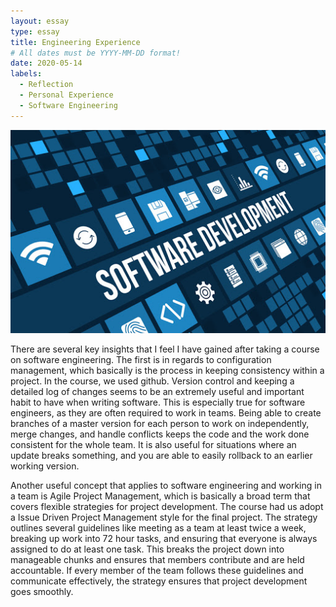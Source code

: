 ```yaml
---
layout: essay
type: essay
title: Engineering Experience 
# All dates must be YYYY-MM-DD format!
date: 2020-05-14
labels:
  - Reflection
  - Personal Experience
  - Software Engineering 
---
```

<div class="ui medium rounded images">
  <img class="ui image" src="../images/softwaredev.jpg">
</div>

There are several key insights that I feel I have gained after taking a course on software engineering. The first is in regards to configuration management, which basically is the process in keeping consistency within a project. In the course, we used github. Version control and keeping a detailed log of changes seems to be an extremely useful and important habit to have when writing software. This is especially true for software engineers, as they are often required to work in teams. Being able to create branches of a master version for each person to work on independently, merge changes, and handle conflicts keeps the code and the work done consistent for the whole team. It is also useful for situations where an update breaks something, and you are able to easily rollback to an earlier working version.

Another useful concept that applies to software engineering and working in a team is Agile Project Management, which is basically a broad term that covers flexible strategies for project development. The course had us adopt a Issue Driven Project Management style for the final project. The strategy outlines several guidelines like meeting as a team at least twice a week, breaking up work into 72 hour tasks, and ensuring that everyone is always assigned to do at least one task. This breaks the project down into manageable chunks and ensures that members contribute and are held accountable. If every member of the team follows these guidelines and communicate effectively, the strategy ensures that project development goes smoothly. 

 